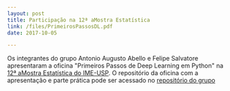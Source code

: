 ```yaml
---
layout: post
title: Participação na 12ª aMostra Estatística
link: /files/PrimeirosPassosDL.pdf
date: 2017-10-05

---
```


Os integrantes do grupo Antonio Augusto Abello e Felipe Salvatore apresentaram a oficina "Primeiros Passos de Deep Learning em Python" na <a href="https://www.youtube.com/channel/UCargFh7dj6ZtDcCNlw30F-w/videos">12ª aMostra Estatística do IME-USP</a>.
O repositório da oficina com a apresentação e parte prática pode ser acessado no <a href="https://github.com/MLIME/12aMostra">repositório do grupo</a>

